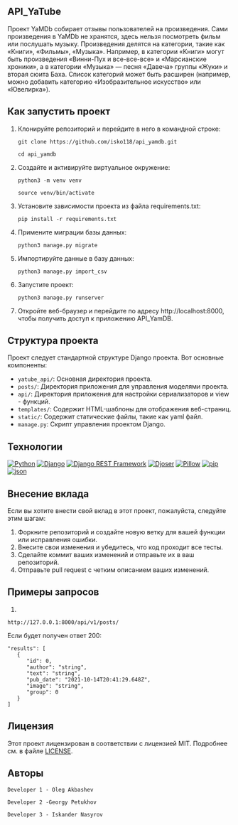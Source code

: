## API_YaTube

Проект YaMDb собирает отзывы пользователей на произведения. Сами произведения в YaMDb не хранятся, здесь нельзя посмотреть фильм или послушать музыку.
Произведения делятся на категории, такие как «Книги», «Фильмы», «Музыка». Например, в категории «Книги» могут быть произведения «Винни-Пух и все-все-все» и «Марсианские хроники», а в категории «Музыка» — песня «Давеча» группы «Жуки» и вторая сюита Баха. Список категорий может быть расширен (например, можно добавить категорию «Изобразительное искусство» или «Ювелирка»). 

## Как запустить проект

1. Клонируйте репозиторий и перейдите в него в командной строке:
   ```
   git clone https://github.com/isko118/api_yamdb.git
   ```
   ```
   cd api_yamdb
   ```

2. Создайте и активируйте виртуальное окружение:
   ```
   python3 -m venv venv
   ```
   ```
   source venv/bin/activate
   ```

3. Установите зависимости проекта из файла requirements.txt:
 
   ```
   pip install -r requirements.txt
   ```

4. Примените миграции базы данных:
   ```
   python3 manage.py migrate
   ```

5. Импортируйте данные в базу данных:
   ```
   python3 manage.py import_csv
   ```

6. Запустите проект:
   ```
   python3 manage.py runserver
   ```

7. Откройте веб-браузер и перейдите по адресу http://localhost:8000, чтобы получить доступ к приложению API_YamDB.

## Структура проекта

Проект следует стандартной структуре Django проекта. Вот основные компоненты:

- `yatube_api/`: Основная директория проекта.
- `posts/`: Директория приложения для управления моделями проекта.
- `api/`: Директория приложения для настройки сериализаторов и view - функций.
- `templates/`: Содержит HTML-шаблоны для отображения веб-страниц.
- `static/`: Содержит статические файлы, такие как yaml файл.
- `manage.py`: Скрипт управления проектом Django.

## Технологии

[![Python](https://img.shields.io/badge/-Python-blue?style=flat&logo=python&logoColor=yellow)](https://www.python.org/)
[![Django](https://img.shields.io/badge/-Django-092E20?style=flat&logo=django&logoColor=white)](https://www.djangoproject.com/)
[![Django REST Framework](https://img.shields.io/badge/-Django%20REST%20Framework-FF1709?style=flat&logo=django&logoColor=white)](https://www.django-rest-framework.org/)
[![Djoser](https://img.shields.io/badge/-Djoser-FF1709?style=flat&logo=django&logoColor=white)](https://djoser.readthedocs.io/)
[![Pillow](https://img.shields.io/badge/-Pillow-FF1709?style=flat&logo=python&logoColor=yellow)](https://pillow.readthedocs.io/)
[![pip](https://img.shields.io/badge/-pip-3776AB?style=flat&logo=pypi&logoColor=white)](https://pypi.org/project/pip/)
[![json](https://img.shields.io/badge/-JSON-000000?style=flat&logo=json&logoColor=white)](https://www.json.org/)


## Внесение вклада

Если вы хотите внести свой вклад в этот проект, пожалуйста, следуйте этим шагам:

1. Форкните репозиторий и создайте новую ветку для вашей функции или исправления ошибки.
2. Внесите свои изменения и убедитесь, что код проходит все тесты.
3. Сделайте коммит ваших изменений и отправьте их в ваш репозиторий.
4. Отправьте pull request с четким описанием ваших изменений.

## Примеры запросов

1.
```
http://127.0.0.1:8000/api/v1/posts/
```
Если будет получен ответ 200:

```
"results": [
   {
      "id": 0,
      "author": "string",
      "text": "string",
      "pub_date": "2021-10-14T20:41:29.648Z",
      "image": "string",
      "group": 0
   }
]
```
## Лицензия

Этот проект лицензирован в соответствии с лицензией MIT. Подробнее см. в файле [LICENSE](LICENSE).

## Авторы

```
Developer 1 - Oleg Akbashev
```
```
Developer 2 -Georgy Petukhov
```
```
Developer 3 - Iskander Nasyrov
```
